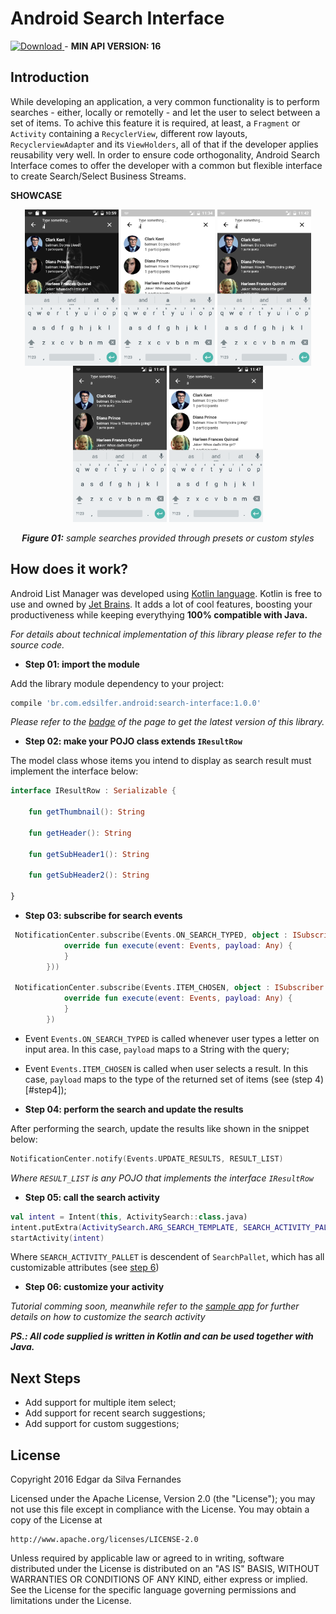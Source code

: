 Android Search Interface
===

<a name="version"></a>[ ![Download](https://api.bintray.com/packages/edsilfer/maven/search-interface/images/download.svg) ](https://bintray.com/edsilfer/maven/search-interface/_latestVersion) - **MIN API VERSION: 16**

Introduction
-
While developing an application, a very common functionality is to perform searches - either, locally or remotelly - and let the user to select between a set of items. To achive this feature it is required, at least, a `Fragment` or `Activity` containing a `RecyclerView`, different row layouts, `RecyclerviewAdapte`r and its `ViewHolders`, all of that if the developer applies reusability very well. In order to ensure code orthogonality, Android Search Interface comes to offer the developer with a common but flexible interface to create Search/Select Business Streams.

<a name="showcase"></a>**SHOWCASE**

<p align="center">
  <img src="art/ss_sample_01.png" align="center" width=150>
  <img src="art/ss_template_01_circle_result_row.png" align="center" width=150>
  <img src="art/ss_template_02_circle_result_row.png" align="center" width=150>
  <img src="art/ss_template_03_circle_result_row.png" align="center" width=150>
  <img src="art/ss_template_04_circle_result_row.png" align="center" width=150>
  <br /><br />
  <i><b>Figure 01:</b> sample searches provided through presets or custom styles</i>
</p>

How does it work?
-
Android List Manager was developed using [Kotlin language](https://kotlinlang.org/). Kotlin is free to use and owned by [Jet Brains](https://www.jetbrains.com/). It adds a lot of cool features, boosting your productiveness while keeping everythying **100% compatible with Java.** 

_For details about technical implementation of this library please refer to the source code._

- <a name="step1">**Step 01: import the module**

Add the library module dependency to your project:
```groovy
compile 'br.com.edsilfer.android:search-interface:1.0.0'
```

_Please refer to the [badge](#version) of the page to get the latest version of this library._

- <a name="step2">**Step 02: make your POJO class extends `IResultRow`**

The model class whose items you intend to display as search result must implement the interface below:

```kotlin
interface IResultRow : Serializable {

    fun getThumbnail(): String

    fun getHeader(): String

    fun getSubHeader1(): String

    fun getSubHeader2(): String

}

```

- <a name="step3">**Step 03: subscribe for search events**
```kotlin
 NotificationCenter.subscribe(Events.ON_SEARCH_TYPED, object : ISubscriber {
            override fun execute(event: Events, payload: Any) {
            }
        }))

 NotificationCenter.subscribe(Events.ITEM_CHOSEN, object : ISubscriber {
            override fun execute(event: Events, payload: Any) {
            }
        })
```
- Event  `Events.ON_SEARCH_TYPED` is called whenever user types a letter on input area. In this case, `payload` maps to a String with the query;
- Event  `Events.ITEM_CHOSEN` is called when user selects a result. In this case, `payload` maps to the type of the returned set of items (see (step 4)[#step4]);

- <a name="step4">**Step 04: perform the search and update the results**

After performing the search, update the results like shown in the snippet below:

```kotlin
NotificationCenter.notify(Events.UPDATE_RESULTS, RESULT_LIST)
```
_Where `RESULT_LIST` is any POJO that implements the interface `IResultRow`_

- <a name="step5">**Step 05: call the search activity**

```kotlin
val intent = Intent(this, ActivitySearch::class.java)
intent.putExtra(ActivitySearch.ARG_SEARCH_TEMPLATE, SEARCH_ACTIVITY_PALLET)
startActivity(intent)
```
Where `SEARCH_ACTIVITY_PALLET` is descendent of `SearchPallet`, which has all customizable attributes (see [step 6](#step6))

- <a name="step6">**Step 06: customize your activity**

_Tutorial comming soon, meanwhile refer to the [sample app](https://github.com/edsilfer/android-search-interface/blob/master/app/src/main/java/br/com/edsilfer/android/sinterface/demo/presenter/Sample01.kt) for further details on how to customize the search activity_

_**PS.: All code supplied is written in Kotlin and can be used together with Java.**_

Next Steps
-
- Add support for multiple item select;
- Add support for recent search suggestions;
- Add support for custom suggestions;

License
-
Copyright 2016 Edgar da Silva Fernandes

Licensed under the Apache License, Version 2.0 (the "License");
you may not use this file except in compliance with the License.
You may obtain a copy of the License at

    http://www.apache.org/licenses/LICENSE-2.0

Unless required by applicable law or agreed to in writing, software
distributed under the License is distributed on an "AS IS" BASIS,
WITHOUT WARRANTIES OR CONDITIONS OF ANY KIND, either express or implied.
See the License for the specific language governing permissions and
limitations under the License.
